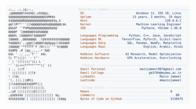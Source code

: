 <picture>
  <source srcset="https://raw.githubusercontent.com/mmazinjameel/mmazinjameel/main/dark_mode.svg?v=1740370318" media="(prefers-color-scheme: dark)">
  <img src="https://raw.githubusercontent.com/mmazinjameel/mmazinjameel/main/light_mode.svg?v=1740370318">
</picture>
